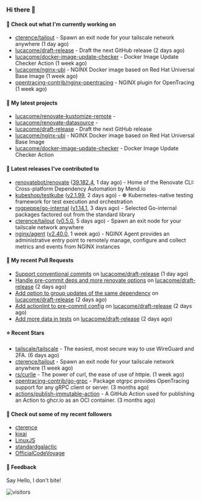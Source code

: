 ### Hi there 👋

#### 👷 Check out what I'm currently working on

- [cterence/tailout](https://github.com/cterence/tailout) - Spawn an exit node for your tailscale network anywhere (1 day ago)
- [lucacome/draft-release](https://github.com/lucacome/draft-release) - Draft the next GitHub release (2 days ago)
- [lucacome/docker-image-update-checker](https://github.com/lucacome/docker-image-update-checker) - Docker Image Update Checker Action (1 week ago)
- [lucacome/nginx-ubi](https://github.com/lucacome/nginx-ubi) - NGINX Docker image based on Red Hat Universal Base Image (1 week ago)
- [opentracing-contrib/nginx-opentracing](https://github.com/opentracing-contrib/nginx-opentracing) - NGINX plugin for OpenTracing (1 week ago)

#### 🌱 My latest projects

- [lucacome/renovate-kustomize-remote](https://github.com/lucacome/renovate-kustomize-remote) - 
- [lucacome/renovate-datasource](https://github.com/lucacome/renovate-datasource) - 
- [lucacome/draft-release](https://github.com/lucacome/draft-release) - Draft the next GitHub release
- [lucacome/nginx-ubi](https://github.com/lucacome/nginx-ubi) - NGINX Docker image based on Red Hat Universal Base Image
- [lucacome/docker-image-update-checker](https://github.com/lucacome/docker-image-update-checker) - Docker Image Update Checker Action

#### 🔭 Latest releases I've contributed to

- [renovatebot/renovate](https://github.com/renovatebot/renovate) ([39.182.4](https://github.com/renovatebot/renovate/releases/tag/39.182.4), 1 day ago) - Home of the Renovate CLI: Cross-platform Dependency Automation by Mend.io
- [kubeshop/testkube](https://github.com/kubeshop/testkube) ([v2.1.99](https://github.com/kubeshop/testkube/releases/tag/v2.1.99), 2 days ago) - ☸️ Kubernetes-native testing framework for test execution and orchestration
- [rogpeppe/go-internal](https://github.com/rogpeppe/go-internal) ([v1.14.1](https://github.com/rogpeppe/go-internal/releases/tag/v1.14.1), 3 days ago) - Selected Go-internal packages factored out from the standard library
- [cterence/tailout](https://github.com/cterence/tailout) ([v0.5.0](https://github.com/cterence/tailout/releases/tag/v0.5.0), 5 days ago) - Spawn an exit node for your tailscale network anywhere
- [nginx/agent](https://github.com/nginx/agent) ([v2.40.0](https://github.com/nginx/agent/releases/tag/v2.40.0), 1 week ago) - NGINX Agent provides an administrative entry point to remotely manage, configure and collect metrics and events from NGINX instances

#### 🔨 My recent Pull Requests

- [Support conventional commits](https://github.com/lucacome/draft-release/pull/484) on [lucacome/draft-release](https://github.com/lucacome/draft-release) (1 day ago)
- [Handle pre-commit deps and more renovate options](https://github.com/lucacome/draft-release/pull/482) on [lucacome/draft-release](https://github.com/lucacome/draft-release) (2 days ago)
- [Add option to group updates of the same dependency](https://github.com/lucacome/draft-release/pull/480) on [lucacome/draft-release](https://github.com/lucacome/draft-release) (2 days ago)
- [Add actionlint to pre-commit config](https://github.com/lucacome/draft-release/pull/468) on [lucacome/draft-release](https://github.com/lucacome/draft-release) (2 days ago)
- [Add more data in tests](https://github.com/lucacome/draft-release/pull/467) on [lucacome/draft-release](https://github.com/lucacome/draft-release) (2 days ago)

#### ⭐ Recent Stars

- [tailscale/tailscale](https://github.com/tailscale/tailscale) - The easiest, most secure way to use WireGuard and 2FA. (6 days ago)
- [cterence/tailout](https://github.com/cterence/tailout) - Spawn an exit node for your tailscale network anywhere (1 week ago)
- [rs/curlie](https://github.com/rs/curlie) - The power of curl, the ease of use of httpie. (1 week ago)
- [opentracing-contrib/go-grpc](https://github.com/opentracing-contrib/go-grpc) - Package otgrpc provides OpenTracing support for any gRPC client or server. (3 months ago)
- [actions/publish-immutable-action](https://github.com/actions/publish-immutable-action) - A GitHub Action used for publishing an Action to ghcr.io as an OCI container.  (3 months ago)

#### 👯 Check out some of my recent followers

- [cterence](https://github.com/cterence)
- [kjxai](https://github.com/kjxai)
- [LinuxJS](https://github.com/LinuxJS)
- [standardgalactic](https://github.com/standardgalactic)
- [OfficialCodeVoyage](https://github.com/OfficialCodeVoyage)

#### 💬 Feedback

Say Hello, I don't bite!

![visitors](https://visitor-badge.laobi.icu/badge?page_id=lucacome.visitor-badge)
#
